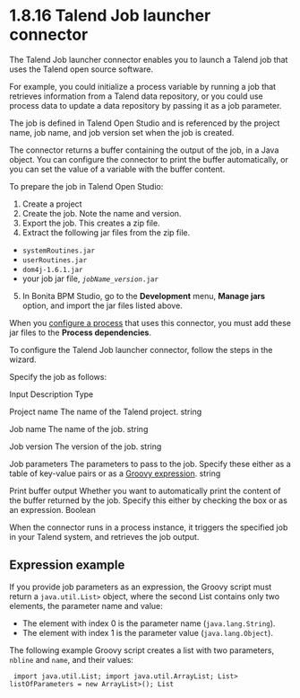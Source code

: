 # 1.8.16 Talend Job launcher connector

The Talend Job launcher connector enables you to launch a Talend job that uses the Talend open source software.


For example, you could initialize a process variable by running a job that retrieves information from a Talend data repository, 
or you could use process data to update a data repository by passing it as a job parameter.


The job is defined in Talend Open Studio and is referenced by the project name, job name, and job version set when the job is created.



The connector returns a buffer containing the output of the job, in a Java object. You can configure the connector to print the buffer automatically, 
or you can set the value of a variable with the buffer content.



To prepare the job in Talend Open Studio:


1. Create a project
2. Create the job. Note the name and version.
3. Export the job. This creates a zip file.
4. Extract the following jar files from the zip file.
  * `systemRoutines.jar`
  * `userRoutines.jar`
  * `dom4j-1.6.1.jar`
  * your job jar file, _`jobName_version`_`.jar`

5. In Bonita BPM Studio, go to the **Development** menu, **Manage jars** option, and import the jar files listed above.

When you [configure a process](/configuring-process-bonita-bpm-studio.md) that uses this connector, you must add these jar files to the **Process dependencies**.


To configure the Talend Job launcher connector, follow the steps in the wizard.


Specify the job as follows:

Input
Description
Type

Project name
The name of the Talend project.
string

Job name
The name of the job.
string

Job version
The version of the job.
string

Job parameters
The parameters to pass to the job. Specify these either as a table of key-value pairs or as a [Groovy expression](#expression_example).
string

Print buffer output
Whether you want to automatically print the content of the buffer returned by the job. Specify this either by checking the box or as an expression.
Boolean

  
When the connector runs in a process instance, it triggers the specified job in your Talend system, and retrieves the job output.


## Expression example


If you provide job parameters as an expression, the Groovy script must return a `java.util.List>` object, where the second List contains only two elements, the parameter name and value:


* The element with index 0 is the parameter name (`java.lang.String`).
* The element with index 1 is the parameter value (`java.lang.Object`).

The following example Groovy script creates a list with two parameters, `nbline` and `name`, and their values:

`
import java.util.List;
import java.util.ArrayList;
List> listOfParameters = new ArrayList>();
List`